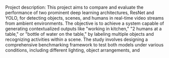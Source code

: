 Project description: This project aims to compare and evaluate the performance of
two prominent deep learning architectures, ResNet and YOLO, for detecting objects,
scenes, and humans in real-time video streams from ambient environments. The
objective is to achieve a system capable of generating contextualized outputs like
"working in kitchen," "2 humans at a table," or "bottle of water on the table," by labeling
multiple objects and recognizing activities within a scene.
The study involves designing a comprehensive benchmarking framework to test both
models under various conditions, including different lighting, object arrangements, and
